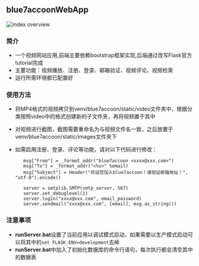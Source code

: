 ## blue7accoonWebApp
![index overview](https://github.com/blue7accoon/blue7accoonWebApp/blob/24c606742bc421a3136d8ef138eb5c398d6d9fae/blue7accoon_index.png)

### 简介
- 一个视频网站应用,前端主要依赖bootstrap框架实现,后端通过改写Flask官方tutorial完成
- 主要功能：视频播放、注册、登录、邮箱验证、视频评论、视频检索
- 运行所需环境都已配置好
### 使用方法
- 将MP4格式的视频拷贝到venv/blue7accoon/static/video文件夹中，根据分类按照video中的格式创建新的子文件夹，再将视频置于其中
- 对视频进行截图，截图需要重命名为与视频文件名一致，之后放置于venv/blue7accoon/static/images文件夹下
- 如需启用注册、登录、评论等功能，请对以下代码进行修改：

  ```
     msg["From"] = _format_addr("blue7accoon <xxxx@xxx.com>")
     msg["To"] = _format_addr("<%s>" %email)
     msg["Subject"] = Header("欢迎您加入blue7accoon！请验证邮箱地址！", "utf-8").encode()
  ```

  ```
     server = smtplib.SMTP(smtp_server, 587)
     server.set_debuglevel(1)
     server.login("xxxx@xxx.com", email_password)
     server.sendmail("xxxx@xxx.com", [email], msg.as_string())
  ```
### 注意事项
- **runServer.bat**设置了当前应用以调试模式启动，如果需要以生产模式启动可以将其中的`set FLASK_ENV=development`去掉
- **runServer.bat**中加入了初始化数据库的命令行语句，每次执行都会清空其中的数据表
